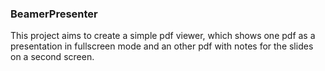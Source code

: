 ### BeamerPresenter
This project aims to create a simple pdf viewer, which shows one pdf as a
presentation in fullscreen mode and an other pdf with notes for the slides on a
second screen.
